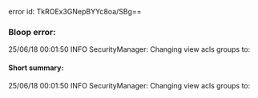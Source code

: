 error id: TkROEx3GNepBYYc8oa/SBg==
### Bloop error:

25/06/18 00:01:50 INFO SecurityManager: Changing view acls groups to:
#### Short summary: 

25/06/18 00:01:50 INFO SecurityManager: Changing view acls groups to: